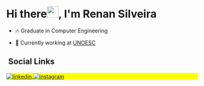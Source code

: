<h1 align="left">Hi there<img src="https://raw.githubusercontent.com/kaueMarques/kaueMarques/master/hi.gif" width="30px">, I'm Renan Silveira</h1>

- 🔥 Graduate in Computer Engineering

- 🔭 Currently working at [UNOESC](https://www.unoesc.edu.br/)

## &nbsp;Social Links

<p align="left" style="background:yellow">

<a href="https://www.linkedin.com/in/renan-silveira-281775189/" target="_blank">
  <img align="center" src="https://img.shields.io/badge/-rec_silveira-05122A?style=flat&logo=linkedin" alt="linkedin"/>


<a href="https://www.instagram.com/rec_silveira/" target="_blank">
 <img align="center" src="https://img.shields.io/badge/-rec_silveira-05122A?style=flat&logo=instagram" alt="instagram"/>
</a>

</p>

<!--
**RenanCarlosSilveira/RenanCarlosSilveira** is a ✨ _special_ ✨ repository because its `README.md` (this file) appears on your GitHub profile.

Here are some ideas to get you started:

- 🔭 I’m currently working on ...
- 🌱 I’m currently learning ...
- 👯 I’m looking to collaborate on ...
- 🤔 I’m looking for help with ...
- 💬 Ask me about ...
- 📫 How to reach me: ...
- 😄 Pronouns: ...
- ⚡ Fun fact: ...
-->
